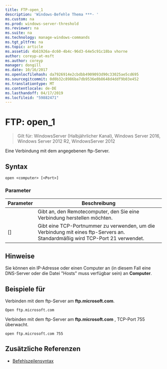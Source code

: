 ```yaml
---
title: FTP-open_1
description: 'Windows-Befehle Thema ***- '
ms.custom: na
ms.prod: windows-server-threshold
ms.reviewer: na
ms.suite: na
ms.technology: manage-windows-commands
ms.tgt_pltfrm: na
ms.topic: article
ms.assetid: 4b61926a-dc60-4b4c-96d3-64e5c91c18ba vhorne
author: coreyp-at-msft
ms.author: coreyp
manager: dongill
ms.date: 10/16/2017
ms.openlocfilehash: da7926914e2cbdbb4909093d90c33025ae5cd695
ms.sourcegitcommit: 0d0b32c8986ba7db9536e0b8648d4ddf9b03e452
ms.translationtype: MT
ms.contentlocale: de-DE
ms.lasthandoff: 04/17/2019
ms.locfileid: "59882471"
---
```

# <a name="ftp-open1"></a>FTP: open_1

>Gilt für: WindowsServer (Halbjährlicher Kanal), Windows Server 2016, Windows Server 2012 R2, WindowsServer 2012

Eine Verbindung mit dem angegebenen ftp-Server.   
## <a name="syntax"></a>Syntax  
```  
open <computer> [<Port>]  
```  
### <a name="parameters"></a>Parameter  
|Parameter|Beschreibung|  
|-------|--------|  
|<computer>|Gibt an, den Remotecomputer, den Sie eine Verbindung herstellen möchten.|  
|[<Port>]|Gibt eine TCP-Portnummer zu verwenden, um die Verbindung mit eines ftp-Servers an. Standardmäßig wird TCP-Port 21 verwendet.|  
## <a name="remarks"></a>Hinweise  
Sie können ein IP-Adresse oder einen Computer an (in diesem Fall eine DNS-Server oder die Datei "Hosts" muss verfügbar sein) an **Computer**.  
## <a name="BKMK_Examples"></a>Beispiele für  
Verbinden mit dem ftp-Server am **ftp.microsoft.com**.  
```  
Open ftp.microsoft.com  
```  
Verbinden mit dem ftp-Server am **ftp.microsoft.com** , TCP-Port 755 überwacht.  
```  
open ftp.microsoft.com 755  
```  
## <a name="additional-references"></a>Zusätzliche Referenzen  
-   [Befehlszeilensyntax](command-line-syntax-key.md)  
